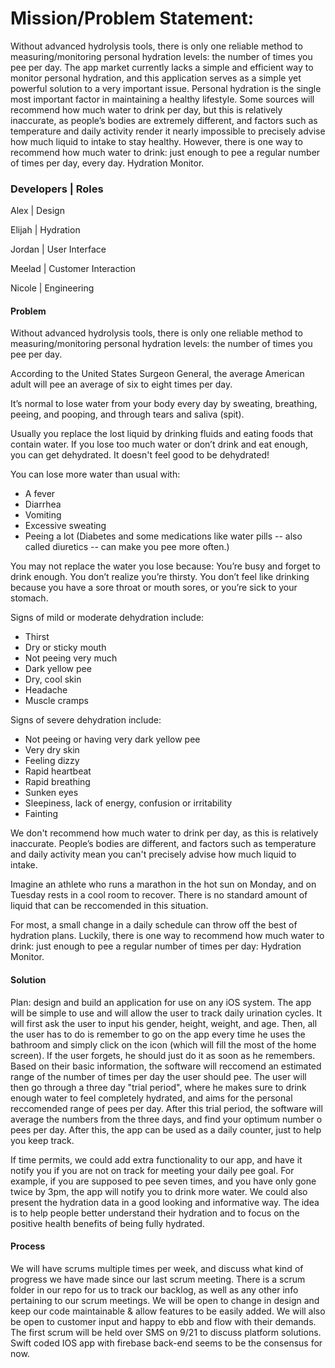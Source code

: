 
# Mission/Problem Statement: 

Without advanced hydrolysis tools, there is only one reliable method to measuring/monitoring personal hydration levels: the number of times you pee per day. The app market currently lacks a simple and efficient way to monitor personal hydration, and this application serves as a simple yet powerful solution to a very important issue. Personal hydration is the single most important factor in maintaining a healthy lifestyle. Some sources will recommend how much water to drink per day, but this is relatively inaccurate, as people’s bodies are extremely different, and factors such as temperature and daily activity  render it nearly impossible to precisely advise how much liquid to intake to stay healthy. However, there is one way to recommend how much water to drink: just enough to pee a regular number of times per day, every day. Hydration Monitor. 


### Developers | Roles


Alex | Design

Elijah | Hydration

Jordan | User Interface 

Meelad | Customer Interaction

Nicole | Engineering 


#### Problem 
  Without advanced hydrolysis tools, there is only one reliable method to measuring/monitoring personal hydration levels: the number of
  times you pee per day. 
  
  According to the United States Surgeon General, the average American adult will pee an average of six to eight times per day.
  
  It’s normal to lose water from your body every day by sweating, breathing, peeing, and pooping, and through tears and saliva (spit).
  
  Usually you replace the lost liquid by drinking fluids and eating foods that contain water. If you lose too much water or don’t drink and eat enough, you can get dehydrated. It doesn't feel good to be dehydrated!  


 You can lose more water than usual with:
  * A fever  
  * Diarrhea 
  * Vomiting 
  * Excessive sweating
  * Peeing a lot (Diabetes and some medications like water pills -- also called diuretics -- can make you pee more often.)

  You may not replace the water you lose because:
  You’re busy and forget to drink enough.
  You don’t realize you’re thirsty.
  You don’t feel like drinking because you have a sore throat or mouth sores, or you’re sick to your stomach.
  
  Signs of mild or moderate dehydration include:
  * Thirst
  * Dry or sticky mouth
  * Not peeing very much
  * Dark yellow pee
  * Dry, cool skin
  * Headache 
  * Muscle cramps 
  
  Signs of severe dehydration include:
  * Not peeing or having very dark yellow pee
  * Very dry skin
  * Feeling dizzy
  * Rapid heartbeat
  * Rapid breathing
  * Sunken eyes
  * Sleepiness, lack of energy, confusion or irritability
  * Fainting 
  
  We don't recommend how much water to drink per day, as this is relatively inaccurate. People’s bodies are different, and factors 
  such as temperature and daily activity mean you can't precisely advise how
  much liquid to intake. 
  
  Imagine an athlete who runs a marathon in the hot sun on Monday, and on Tuesday rests in a cool room to recover.
  There is no standard amount of liquid that can be reccomended in this situation. 
  
  For most, a small change in a daily schedule can throw off the best of hydration plans. Luckily, there is one way to recommend how much water to drink: just enough to pee a regular number of times per day: Hydration Monitor.
  
#### Solution

  Plan: design and build an application for use on any iOS system. The app will be simple to use and will allow the user to track daily urination cycles. It will first ask the user to input his
  gender, height, weight, and age. Then, all the user has to do is remember to go on the app every time he uses the bathroom and simply
  click on the icon (which will fill the most of the home screen). If the user forgets, he should just do it as soon as he remembers. Based on their basic information, the
  software will reccomend an estimated range of the number of times per day the user should pee. The user will then go through a three
  day "trial period", where he makes sure to drink enough water to feel completely hydrated, and aims for the personal reccomended range
  of pees per day. After this trial period, the software will average the numbers from the three days, and find your optimum number o
  pees per day. After this, the app can be used as a daily counter, just to help you keep track.
  
  If time permits, we could add extra functionality to our app, and have it notify you if you are not on track for meeting your daily pee
  goal. For example, if you are supposed to pee seven times, and you have only gone twice by 3pm, the app will notify you to drink more 
  water. We could also present the hydration data in a good looking and informative way. The idea is to help people better understand their hydration and to focus on the positive health benefits of being fully hydrated. 

#### Process

We will have scrums multiple times per week, and discuss what kind of progress we have made since our last scrum meeting.
There is a scrum folder in our repo for us to track our backlog, as well as any other info pertaining to our scrum meetings.
We will be open to change in design and keep our code maintainable & allow features to be easily added. 
We will also be open to customer input and happy to ebb and flow with their demands. 
The first scrum will be held over SMS on 9/21 to discuss platform solutions. 
Swift coded IOS app with firebase back-end seems to be the consensus for now. 

